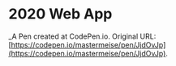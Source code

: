# 2020 Web App
 _A Pen created at CodePen.io. Original URL: [https://codepen.io/mastermeise/pen/JjdOvJp](https://codepen.io/mastermeise/pen/JjdOvJp).

 